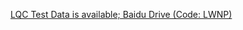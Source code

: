 [LQC Test Data is available; Baidu Drive (Code: LWNP)](https://pan.baidu.com/s/109NwvrX6DtPx6BDfVG4_VQ)

